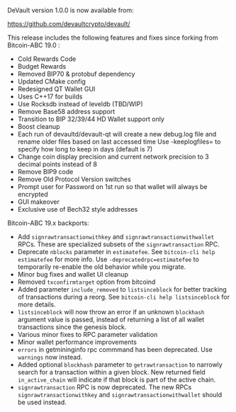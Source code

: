 DeVault version 1.0.0 is now available from:

  <https://github.com/devaultcrypto/devault/>

This release includes the following features and fixes since forking from Bitcoin-ABC 19.0 :
 - Cold Rewards Code
 - Budget Rewards
 - Removed BIP70 & protobuf dependency
 - Updated CMake config
 - Redesigned QT Wallet GUI
 - Uses C++17 for builds
 - Use Rocksdb instead of leveldb (TBD/WIP)
 - Remove Base58 address support
 - Transition to BIP 32/39/44 HD Wallet support only
 - Boost cleanup
 - Each run of devaultd/devault-qt will create a new debug.log file and rename older files based on last accessed time
   Use -keeplogfiles=<days> to specify how long to keep in days (default is 7)
 - Change coin display precision and current network precision to 3 decimal points instead of 8
 - Remove BIP9 code
 - Remove Old Protocol Version switches
 - Prompt user for Password on 1st run so that wallet will always be encrypted
 - GUI makeover
 - Exclusive use of Bech32 style addresses

Bitcoin-ABC 19.x backports:
 
 - Add `signrawtransactionwithkey` and `signrawtransactionwithwallet` RPCs.
   These are specialized subsets of the `signrawtransaction` RPC.
 - Deprecate `nblocks` parameter in `estimatefee`.  See `bitcoin-cli help estimatefee` for more info. Use `-deprecatedrpc=estimatefee`
      to temporarily re-enable the old behavior while you migrate.
 - Minor bug fixes and wallet UI cleanup
 - Removed `txconfirmtarget` option from bitcoind
 - Added parameter `include_removed` to `listsinceblock` for better tracking of transactions during a reorg. See `bitcoin-cli help listsinceblock` for more details.
 - `listsinceblock` will now throw an error if an unknown `blockhash` argument value is passed, instead of returning a list of all wallet transactions since
   the genesis block.
 - Various minor fixes to RPC parameter validation
 - Minor wallet performance improvements
 - `errors` in getmininginfo rpc commmand has been deprecated.  Use `warnings` now instead.
 - Added optional `blockhash` parameter to `getrawtransaction` to narrowly
   search for a transaction within a given block. New returned field
   `in_active_chain` will indicate if that block is part of the active chain.
 - `signrawtransaction` RPC is now deprecated. The new RPCs 
   `signrawtransactionwithkey` and `signrawtransactionwithwallet` should 
   be used instead.
